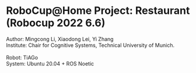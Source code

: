 # RoboCup@Home Project: Restaurant (Robocup 2022 6.6)

Author: Mingcong Li, Xiaodong Lei, Yi Zhang \
Institute: Chair for Cognitive Systems, Technical University of Munich. \
\
Robot: TiAGo\
System: Ubuntu 20.04 + ROS Noetic
